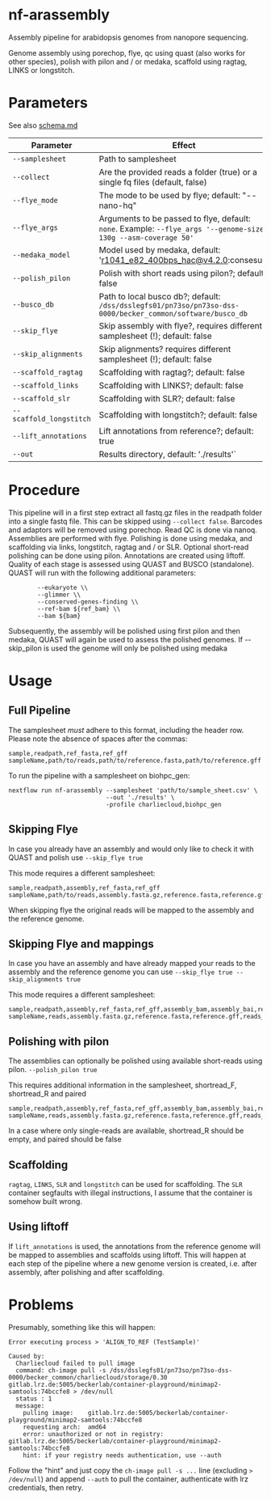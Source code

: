 # nf-arassembly

Assembly pipeline for arabidopsis genomes from nanopore sequencing.

Genome assembly using porechop, flye, qc using quast (also works for other species), polish with pilon and / or medaka, scaffold using ragtag, LINKS or longstitch.

# Parameters

See also [schema.md](schema.md)


| Parameter | Effect |
| --- | --- |
| `--samplesheet` | Path to samplesheet |
| `--collect` | Are the provided reads a folder (true) or a single fq files (default, false) |
| `--flye_mode` | The mode to be used by flye; default: "--nano-hq" |
| `--flye_args` | Arguments to be passed to flye, default: `none`. Example: `--flye_args '--genome-size 130g --asm-coverage 50'` |
| `--medaka_model` | Model used by medaka, default: 'r1041_e82_400bps_hac@v4.2.0:consesus' |
| `--polish_pilon` | Polish with short reads using pilon?; default: false |
| `--busco_db` | Path to local busco db?; default: `/dss/dsslegfs01/pn73so/pn73so-dss-0000/becker_common/software/busco_db` |
| `--skip_flye` | Skip assembly with flye?, requires different samplesheet (!); default: false |
| `--skip_alignments` | Skip alignments? requires different samplesheet (!); default: false |
| `--scaffold_ragtag` | Scaffolding with ragtag?; default: false |
| `--scaffold_links` | Scaffolding with LINKS?; default: false |
| `--scaffold_slr` | Scaffolding with SLR?; default: false |
| `--scaffold_longstitch` | Scaffolding with longstitch?; default: false |
| `--lift_annotations` | Lift annotations from reference?; default: true |
| `--out` | Results directory, default: './results'` |

# Procedure

This pipeline will in a first step extract all fastq.gz files in the readpath folder into a single fastq file. This can be skipped using `--collect false`.
Barcodes and adaptors will be removed using porechop.
Read QC is done via nanoq.
Assemblies are performed with flye.
Polishing is done using medaka, and scaffolding via links, longstitch, ragtag and / or SLR. Optional short-read polishing can be done using pilon.
Annotations are created using liftoff. 
Quality of each stage is assessed using QUAST and BUSCO (standalone).
QUAST will run with the following additional parameters:

```
        --eukaryote \\
        --glimmer \\
        --conserved-genes-finding \\
        --ref-bam ${ref_bam} \\
        --bam ${bam} 
```

Subsequently, the assembly will be polished using first pilon and then medaka, QUAST will again be used to assess the polished genomes.
If --skip_pilon is used the genome will only be polished using medaka


# Usage

## Full Pipeline

The samplesheet _must_ adhere to this format, including the header row. Please note the absence of spaces after the commas:

```
sample,readpath,ref_fasta,ref_gff
sampleName,path/to/reads,path/to/reference.fasta,path/to/reference.gff
```

To run the pipeline with a samplesheet on biohpc_gen:
```
nextflow run nf-arassembly --samplesheet 'path/to/sample_sheet.csv' \
                           --out './results' \
                           -profile charliecloud,biohpc_gen
```

## Skipping Flye

In case you already have an assembly and would only like to check it with QUAST and polish use
`--skip_flye true`

This mode requires a different samplesheet:

```
sample,readpath,assembly,ref_fasta,ref_gff
sampleName,path/to/reads,assembly.fasta.gz,reference.fasta,reference.gff
```

When skipping flye the original reads will be mapped to the assembly and the reference genome.

## Skipping Flye and mappings

In case you have an assembly and have already mapped your reads to the assembly and the reference genome you can use
`--skip_flye true --skip_alignments true`

This mode requires a different samplesheet:

```
sample,readpath,assembly,ref_fasta,ref_gff,assembly_bam,assembly_bai,ref_bam
sampleName,reads,assembly.fasta.gz,reference.fasta,reference.gff,reads_on_assembly.bam,reads_on_assembly.bai,reads_on_reference.bam
```

## Polishing with pilon

The assemblies can optionally be polished using available short-reads using pilon.
`--polish_pilon true`

This requires additional information in the samplesheet, shortread_F, shortread_R and paired

```
sample,readpath,assembly,ref_fasta,ref_gff,assembly_bam,assembly_bai,ref_bam,shortread_F,shortread_R,paired
sampleName,reads,assembly.fasta.gz,reference.fasta,reference.gff,reads_on_assembly.bam,reads_on_assembly.bai,reads_on_reference.bam,short_F1.fastq,short_F2.fastq,true
```

In a case where only single-reads are available, shortread_R should be empty, and paired should be false

## Scaffolding

`ragtag`, `LINKS`, `SLR` and `longstitch` can be used for scaffolding.
The `SLR` container segfaults with illegal instructions, I assume that the container is somehow built wrong. 

## Using liftoff

If `lift_annotations` is used, the annotations from the reference genome will be mapped to assemblies and scaffolds using liftoff. This will happen at each step of the pipeline where a new genome version is created, i.e. after assembly, after polishing and after scaffolding.

# Problems

Presumably, something like this will happen:

```
Error executing process > 'ALIGN_TO_REF (TestSample)'

Caused by:
  Charliecloud failed to pull image
  command: ch-image pull -s /dss/dsslegfs01/pn73so/pn73so-dss-0000/becker_common/charliecloud/storage/0.30 gitlab.lrz.de:5005/beckerlab/container-playground/minimap2-samtools:74bccfe8 > /dev/null
  status : 1
  message:
    pulling image:    gitlab.lrz.de:5005/beckerlab/container-playground/minimap2-samtools:74bccfe8
    requesting arch:  amd64
    error: unauthorized or not in registry: gitlab.lrz.de:5005/beckerlab/container-playground/minimap2-samtools:74bccfe8
    hint: if your registry needs authentication, use --auth
```

Follow the "hint" and just copy the `ch-image pull -s ...` line (excluding `> /dev/null`) and append `--auth` to pull the container, authenticate with lrz credentials, then retry.
